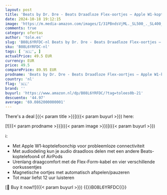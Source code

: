 ```yaml
---
layout: post
title: 'Beats by Dr. Dre - Beats Draadloze Flex-oortjes – Apple W1-koptelefoonchip  magnetische oortjes  Class 1 Bluetooth  12 uur luisteren - Zwart'
date: 2024-10-18 19:12:15
image: 'https://m.media-amazon.com/images/I/31PBndsVjML._SL500_._SL400_.jpg'
comments: true
category: ofertas
author: 'tole.es'
slug: 'B08L6YRFDC-nl Beats by Dr. Dre - Beats Draadloze Flex-oortjes – Apple...'
sku: 'B08L6YRFDC-nl'
tags: [ '🇳🇱', ]
actualPrice: 49.5 EUR
currency: EUR
price: 49.5
comparePrice: 89.95 EUR
prodname: 'Beats by Dr. Dre - Beats Draadloze Flex-oortjes – Apple W1-koptelefoonchip  magnetische oortjes  Class 1 Bluetooth  12 uur luisteren - Zwart'
country: 'nl'
flag: '🇳🇱'
brand: ''
buyurl: 'https://www.amazon.nl/dp/B08L6YRFDC/?tag=tolees0b-21'
descuento: '44.97'
average: '69.0862000000001'
---
```


There's a deal [{{< param title >}}]({{< param buyurl >}})  here:

[![{{< param prodname >}}]({{< param image >}})]({{< param buyurl >}})

ℹ️:

- Met Apple W1-koptelefoonchip voor probleemloze connectiviteit
- Met audiodeling kun je audio draadloos delen met een andere Beats-koptelefoon4 of AirPods
- Urenlang draagcomfort met de Flex-Form-kabel en vier verschillende oorkussentjes
- Magnetische oortjes met automatisch afspelen/pauzeren
- Tot maar liefst 12 uur luisteren

[🛒 Buy it now!!]({{< param buyurl >}})
{{<world>}}B08L6YRFDC{{</world>}}
